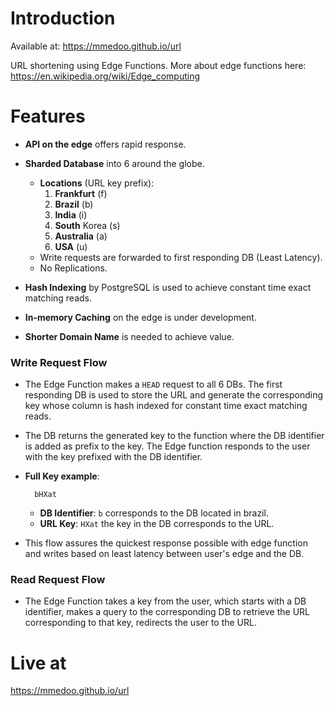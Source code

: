 # Introduction
Available at: https://mmedoo.github.io/url

URL shortening using Edge Functions. More about edge functions here: https://en.wikipedia.org/wiki/Edge_computing

# Features

- **API on the edge** offers rapid response.
- **Sharded Database** into 6 around the globe.
	- **Locations** (URL key prefix):
		1. **Frankfurt** (f)
		2. **Brazil** (b)
		3. **India** (i)
		4. **South** Korea (s)
		5. **Australia** (a)
		6. **USA** (u)
	- Write requests are forwarded to first responding DB (Least Latency).
	- No Replications.

- **Hash Indexing** by PostgreSQL is used to achieve constant time exact matching reads.

- **In-memory Caching** on the edge is under development.

- **Shorter Domain Name** is needed to achieve value.

### Write Request Flow
- The Edge Function makes a `HEAD` request to all 6 DBs. The first responding DB is used to store the URL and generate the corresponding key whose column is hash indexed for constant time exact matching reads.

- The DB returns the generated key to the function where the DB identifier is added as prefix to the key. The Edge function responds to the user with the key prefixed with the DB identifier.

- **Full Key example**:

		bHXat
	- **DB Identifier**: `b` corresponds to the DB located in brazil.
	- **URL Key**: `HXat` the key in the DB corresponds to the URL.

- This flow assures the quickest response possible with edge function and writes based on least latency between user's edge and the DB.


### Read Request Flow

- The Edge Function takes a key from the user, which starts with a DB identifier, makes a query to the corresponding DB to retrieve the URL corresponding to that key, redirects the user to the URL.

# Live at
https://mmedoo.github.io/url
